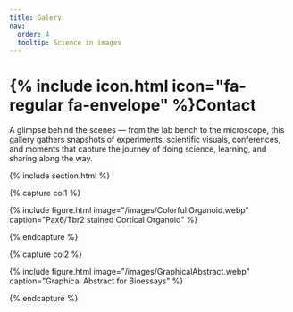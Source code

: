 ```yaml
---
title: Galery
nav:
  order: 4
  tooltip: Science in images
---
```


# {% include icon.html icon="fa-regular fa-envelope" %}Contact

A glimpse behind the scenes — from the lab bench to the microscope, this gallery gathers snapshots of experiments, 
scientific visuals, conferences, and moments that capture the journey of doing science, learning, and sharing along the way.

{% include section.html %}

{% capture col1 %}

{%
  include figure.html
  image="/images/Colorful Organoid.webp"
  caption="Pax6/Tbr2 stained Cortical Organoid"
%}

{% endcapture %}

{% capture col2 %}

{%
  include figure.html
  image="/images/GraphicalAbstract.webp"
  caption="Graphical Abstract for Bioessays"
%}

{% endcapture %}

